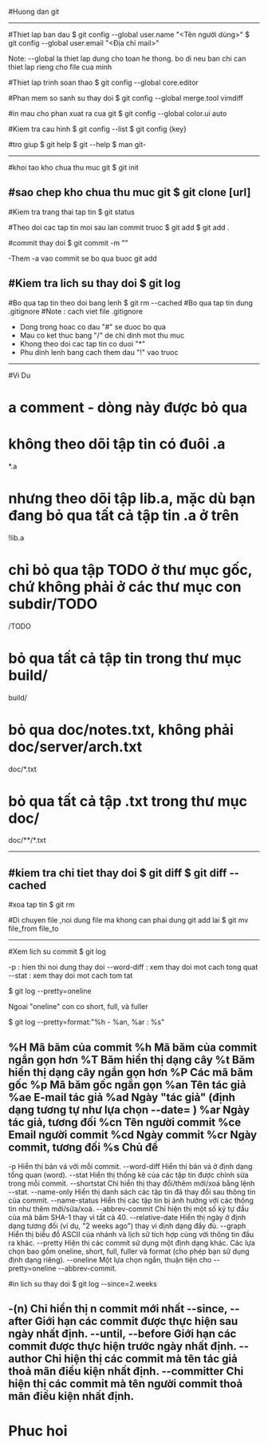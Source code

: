 #Huong dan git 

------------------------------------------------------------
#Thiet lap ban dau 
$ git config --global user.name "<Tên người dùng>"
$ git config --global user.email "<Địa chỉ mail>"

Note:  --global la thiet lap dung cho toan he thong. bo di neu ban chi can thiet lap rieng cho file cua minh 

#Thiet lap trinh soan thao 
$ git config --global core.editor <ten phan mem soan thao>

#Phan mem so sanh su thay doi 
$ git config --global merge.tool vimdiff

#in mau cho phan xuat ra cua git 
$ git config --global color.ui auto

#Kiem tra cau hinh 
$ git config --list
$ git config {key}

#tro giup
$ git help <verb>
$ git <verb> --help
$ man git-<verb>

------------------------------------------------------
#khoi tao kho chua thu muc  git
$ git init

#sao chep kho chua thu muc git
$ git clone [url]
----------------------------------------------------
#Kiem tra trang thai tap tin
$ git status

#Theo doi cac tap tin moi sau lan commit truoc
$ git add <ten file>
$ git add .

#commit thay doi 
$ git commit -m ""
 
-Them -a vao commit se bo qua buoc git add 

#Kiem tra lich su thay doi
$ git log
-----------------------------------------------------
#Bo qua tap tin theo doi bang lenh
$ git rm --cached <ten file>
#Bo qua tap tin dung .gitignore
#Note : cach viet file .gitignore

- Dong trong hoac co dau "#" se duoc bo qua
- Mau co ket thuc bang "/" de chi dinh mot thu muc
- Khong theo doi cac tap tin co duoi "*"
- Phu dinh lenh bang cach them dau "!" vao truoc
--------------------------------
#Vi Du

# a comment - dòng này được bỏ qua
# không theo dõi tập tin có đuôi .a 
*.a
# nhưng theo dõi tập lib.a, mặc dù bạn đang bỏ qua tất cả tập tin .a ở trên
!lib.a
# chỉ bỏ qua tập TODO ở thư mục gốc, chứ không phải ở các thư mục con subdir/TODO
/TODO
# bỏ qua tất cả tập tin trong thư mục build/
build/
# bỏ qua doc/notes.txt, không phải doc/server/arch.txt
doc/*.txt
# bỏ qua tất cả tập .txt trong thư mục doc/
doc/**/*.txt

------------------------------
#kiem tra chi tiet thay doi
$ git diff
$ git diff --cached
-----------------------------------------------
#xoa tap tin
$ git rm <ten file>

#Di chuyen file ,noi dung file ma khong can phai dung git add lai
$ git mv file_from file_to

------------------------------------------------
#Xem lich su commit
$ git log

-p : hien thi noi dung thay doi
--word-diff : xem thay doi mot cach tong quat
--stat : xem thay doi mot cach tom tat

$ git log --pretty=oneline

Ngoai "oneline" con co short, full, và fuller

$ git log --pretty=format:"%h - %an, %ar : %s"

%H	Mã băm của commit
%h	Mã băm của commit ngắn gọn hơn
%T	Băm hiển thị dạng cây
%t	Băm hiển thị dạng cây ngắn gọn hơn
%P	Các mã băm gốc
%p	Mã băm gốc ngắn gọn
%an	Tên tác giả
%ae	E-mail tác giả
%ad	Ngày "tác giả" (định dạng tương tự như lựa chọn --date= )
%ar	Ngày tác giả, tương đối
%cn	Tên người commit
%ce	Email người commit
%cd	Ngày commit
%cr	Ngày commit, tương đối
%s	Chủ để
------------------------------------------------------
-p	        Hiển thị bản vá với mỗi commit.
--word-diff	Hiển thị bản vá ở định dạng tổng quan (word).
--stat	        Hiển thị thống kê của các tập tin được chỉnh sửa trong mỗi commit.
--shortstat	Chỉ hiển thị thay đổi/thêm mới/xoá bằng lệnh --stat.
--name-only	Hiển thị danh sách các tập tin đã thay đổi sau thông tin của commit.
--name-status	Hiển thị các tập tin bị ảnh hưởng với các thông tin như thêm mới/sửa/xoá.
--abbrev-commit	Chỉ hiện thị một số ký tự đầu của mã băm SHA-1 thay vì tất cả 40.
--relative-date	Hiển thị ngày ở định dạng tương đối (ví dụ, "2 weeks ago") thay vì định dạng đầy đủ.
--graph	        Hiển thị biểu đồ ASCII của nhánh và lịch sử tích hợp cùng với thông tin đầu ra khác.
--pretty	Hiện thị các commit sử dụng một định dạng khác. Các lựa chọn bao gồm oneline, short, full, fuller và format (cho phép bạn sử dụng định dạng riêng).
--oneline	Một lựa chọn ngắn, thuận tiện cho --pretty=oneline --abbrev-commit.
 
#in lich su thay doi 
$ git log --since=2.weeks

-(n)	Chỉ hiển thị n commit mới nhất
--since, --after	Giới hạn các commit được thực hiện sau ngày nhất định.
--until, --before	Giới hạn các commit được thực hiện trước ngày nhất định.
--author	Chỉ hiện thị các commit mà tên tác giả thoả mãn điều kiện nhất định.
--committer	Chỉ hiện thị các commit mà tên người commit thoả mãn điều kiện nhất định.
----------------------------------------------------------------------------
# Phuc hoi 

